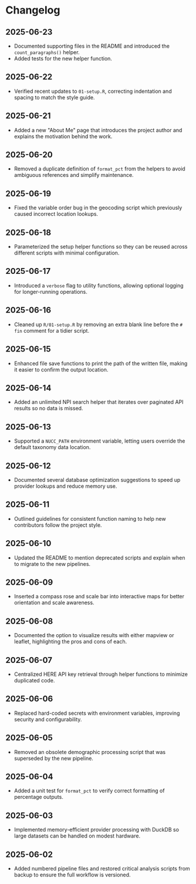 # Changelog
## 2025-06-23
- Documented supporting files in the README and introduced the `count_paragraphs()` helper.
- Added tests for the new helper function.


## 2025-06-22
- Verified recent updates to `01-setup.R`, correcting indentation and spacing
  to match the style guide.

## 2025-06-21
- Added a new "About Me" page that introduces the project author and explains
  the motivation behind the work.

## 2025-06-20
- Removed a duplicate definition of `format_pct` from the helpers to avoid
  ambiguous references and simplify maintenance.

## 2025-06-19
- Fixed the variable order bug in the geocoding script which previously caused
  incorrect location lookups.

## 2025-06-18
- Parameterized the setup helper functions so they can be reused across
  different scripts with minimal configuration.

## 2025-06-17
- Introduced a `verbose` flag to utility functions, allowing optional logging
  for longer-running operations.

## 2025-06-16
- Cleaned up `R/01-setup.R` by removing an extra blank line before the `# fin`
  comment for a tidier script.

## 2025-06-15
- Enhanced file save functions to print the path of the written file, making it
  easier to confirm the output location.

## 2025-06-14
- Added an unlimited NPI search helper that iterates over paginated API results
  so no data is missed.

## 2025-06-13
- Supported a `NUCC_PATH` environment variable, letting users override the
  default taxonomy data location.

## 2025-06-12
- Documented several database optimization suggestions to speed up provider
  lookups and reduce memory use.

## 2025-06-11
- Outlined guidelines for consistent function naming to help new contributors
  follow the project style.

## 2025-06-10
- Updated the README to mention deprecated scripts and explain when to migrate
  to the new pipelines.

## 2025-06-09
- Inserted a compass rose and scale bar into interactive maps for better
  orientation and scale awareness.

## 2025-06-08
- Documented the option to visualize results with either mapview or leaflet,
  highlighting the pros and cons of each.

## 2025-06-07
- Centralized HERE API key retrieval through helper functions to minimize
  duplicated code.

## 2025-06-06
- Replaced hard-coded secrets with environment variables, improving security
  and configurability.

## 2025-06-05
- Removed an obsolete demographic processing script that was superseded by the
  new pipeline.

## 2025-06-04
- Added a unit test for `format_pct` to verify correct formatting of percentage
  outputs.

## 2025-06-03
- Implemented memory-efficient provider processing with DuckDB so large
  datasets can be handled on modest hardware.

## 2025-06-02
- Added numbered pipeline files and restored critical analysis scripts from
  backup to ensure the full workflow is versioned.
